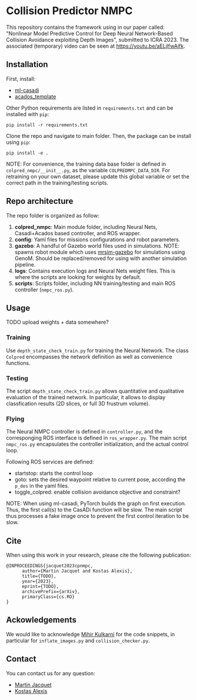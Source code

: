 # Collision Predictor NMPC

This repository contains the framework using in our paper called: "Nonlinear Model Predictive Control for Deep Neural Network-Based
Collision Avoidance exploiting Depth Images", submitted to ICRA 2023.
The associated (temporary) video can be seen at https://youtu.be/aELjlfwAjfk. 


## Installation

First, install:

* [ml-casadi](https://github.com/TUM-AAS/ml-casadi)
* [acados_template](https://github.com/acados/acados)

Other Python requirements are listed in `requirements.txt` and can be installed with `pip`:
```
pip install -r requirements.txt
```

Clone the repo and navigate to main folder. Then, the package can be install using `pip`:
```
pip install -e .
```

NOTE: For convenience, the training data base folder is defined in `colpred_nmpc/__init__.py`, as the variable `COLPREDMPC_DATA_DIR`.
For retraining on your own dataset, please update this global variable or set the correct path in the training/testing scripts.


## Repo architecture

The repo folder is organized as follow:

1. **colpred_nmpc**: Main module folder, including Neural Nets, Casadi+Acados based controller, and ROS wrapper.
1. **config**: Yaml files for missions configurations and robot parameters.
1. **gazebo**: A handful of Gazebo world files used in simulations. NOTE: spawns robot module which uses [mrsim-gazebo](https://git.openrobots.org/projects/mrsim-gazebo) for simulations using GenoM. Should be replaced/removed for using with another simulation pipeline.
1. **logs**: Contains execution logs and Neural Nets weight files. This is where the scripts are looking for weights by default.
1. **scripts**: Scripts folder, including NN training/testing and main ROS controller (`nmpc_ros.py`).


## Usage

TODO upload weights + data somewhere?

### Training

Use `depth_state_check_train.py` for training the Neural Network.
The class `Colpred` encompasses the network definition as well as convenience functions.

### Testing

The script `depth_state_check_train.py` allows quantitative and qualitative evaluation of the trained network.
In particular, it allows to display classfication results (2D slices, or full 3D frustrum volume).

### Flying

The Neural NMPC controller is defined in `controller.py`, and the corresponging ROS interface is defined in `ros_wrapper.py`.
The main script `nmpc_ros.py` encapsulates the controller initialization, and the actual control loop.

Following ROS services are defined:
* startstop: starts the control loop
* goto: sets the desired waypoint relative to current pose, according the `p_des` in the yaml files.
* toggle_colpred: enable collision avoidance objective and constraint?

NOTE: When using ml-casadi, PyTorch builds the graph on first execution. Thus, the first call(s) to the CasADi function will be slow.
The main script thus processes a fake image once to prevent the first control iteration to be slow.


## Cite

When using this work in your research, please cite the following publication:

```
@INPROCEEDINGS{jacquet2023cpnmpc,
      author={Martin Jacquet and Kostas Alexis},
      title={TODO},
      year={2023},
      eprint={TODO},
      archivePrefix={arXiv},
      primaryClass={cs.RO}
}
```


## Ackowledgements

We would like to acknowledge [Mihir Kulkarni](mailto:mihir.kulkarni@ntnu.no) for the code snippets, in particular for `inflate_images.py` and `collision_checker.py`.


## Contact

You can contact us for any question:
* [Martin Jacquet](mailto:martin.jacquet@ntnu.no)
* [Kostas Alexis](mailto:konstantinos.alexis@ntnu.no)
